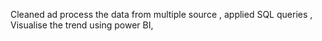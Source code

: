 Cleaned ad process the data from multiple source , applied SQL queries , Visualise the trend using power BI,
